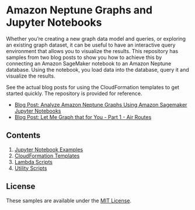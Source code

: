 # Amazon Neptune Graphs and Jupyter Notebooks
Whether you’re creating a new graph data model and queries, or exploring an existing graph dataset, it can be useful to have an interactive query environment that allows you to visualize the results. This repository has samples from two blog posts to show you how to achieve this by connecting an Amazon SageMaker notebook to an Amazon Neptune database. Using the notebook, you load data into the database, query it and visualize the results.

See the actual blog posts for using the CloudFormation templates to get started quickly. The repository is provided for reference.

* [Blog Post: Analyze Amazon Neptune Graphs Using Amazon Sagemaker Jupyter Notebooks](https://aws.amazon.com/blogs/database/analyze-amazon-neptune-graphs-using-amazon-sagemaker-jupyter-notebooks/)
* [Blog Post: Let Me Graph that for You - Part 1 - Air Routes](https://aws.amazon.com/blogs/database/let-me-graph-that-for-you-part-1-air-routes/)

## Contents
1. [Jupyter Notebook Examples](notebooks)
1. [CloudFormation Templates](cloudformation-templates)
1. [Lambda Scripts](lambda)
1. [Utility Scripts](scripts)

## License
These samples are available under the [MIT License](LICENSE.txt).

